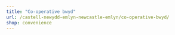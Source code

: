 ```yaml
---
title: "Co-operative bwyd"
url: /castell-newydd-emlyn-newcastle-emlyn/co-operative-bwyd/
shop: convenience
---
```

